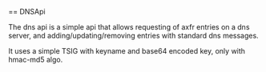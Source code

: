 == DNSApi

The dns api is a simple api that allows requesting of axfr entries on a dns server, and adding/updating/removing entries with standard dns messages.

It uses a simple TSIG with keyname and base64 encoded key, only with hmac-md5 algo.
